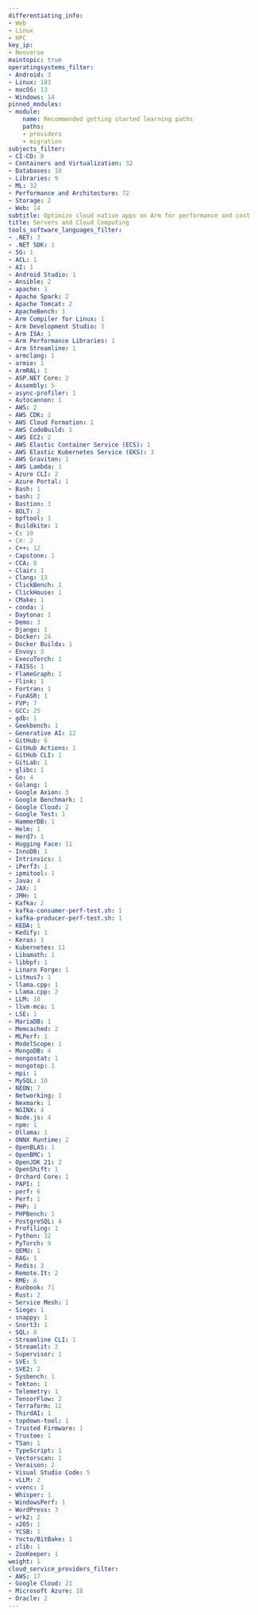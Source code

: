 ```yaml
---
differentiating_info:
- Web
- Linux
- HPC
key_ip:
- Neoverse
maintopic: true
operatingsystems_filter:
- Android: 3
- Linux: 183
- macOS: 13
- Windows: 14
pinned_modules:
- module:
    name: Recommended getting started learning paths
    paths:
    - providers
    - migration
subjects_filter:
- CI-CD: 8
- Containers and Virtualization: 32
- Databases: 18
- Libraries: 9
- ML: 32
- Performance and Architecture: 72
- Storage: 2
- Web: 14
subtitle: Optimize cloud native apps on Arm for performance and cost
title: Servers and Cloud Computing
tools_software_languages_filter:
- .NET: 3
- .NET SDK: 1
- 5G: 1
- ACL: 1
- AI: 1
- Android Studio: 1
- Ansible: 2
- apache: 1
- Apache Spark: 2
- Apache Tomcat: 2
- ApacheBench: 1
- Arm Compiler for Linux: 1
- Arm Development Studio: 3
- Arm ISA: 1
- Arm Performance Libraries: 1
- Arm Streamline: 1
- armclang: 1
- armie: 1
- ArmRAL: 1
- ASP.NET Core: 2
- Assembly: 5
- async-profiler: 1
- Autocannon: 1
- AWS: 2
- AWS CDK: 2
- AWS Cloud Formation: 1
- AWS CodeBuild: 1
- AWS EC2: 2
- AWS Elastic Container Service (ECS): 1
- AWS Elastic Kubernetes Service (EKS): 3
- AWS Graviton: 1
- AWS Lambda: 1
- Azure CLI: 2
- Azure Portal: 1
- Bash: 1
- bash: 2
- Bastion: 3
- BOLT: 2
- bpftool: 1
- Buildkite: 1
- C: 10
- C#: 2
- C++: 12
- Capstone: 1
- CCA: 8
- Clair: 1
- Clang: 13
- ClickBench: 1
- ClickHouse: 1
- CMake: 1
- conda: 1
- Daytona: 1
- Demo: 3
- Django: 1
- Docker: 24
- Docker Buildx: 1
- Envoy: 3
- ExecuTorch: 1
- FAISS: 1
- FlameGraph: 1
- Flink: 1
- Fortran: 1
- FunASR: 1
- FVP: 7
- GCC: 25
- gdb: 1
- Geekbench: 1
- Generative AI: 12
- GitHub: 6
- GitHub Actions: 1
- GitHub CLI: 1
- GitLab: 1
- glibc: 1
- Go: 4
- Golang: 1
- Google Axion: 3
- Google Benchmark: 1
- Google Cloud: 2
- Google Test: 1
- HammerDB: 1
- Helm: 1
- Herd7: 1
- Hugging Face: 11
- InnoDB: 1
- Intrinsics: 1
- iPerf3: 1
- ipmitool: 1
- Java: 4
- JAX: 1
- JMH: 1
- Kafka: 2
- kafka-consumer-perf-test.sh: 1
- kafka-producer-perf-test.sh: 1
- KEDA: 1
- Kedify: 1
- Keras: 1
- Kubernetes: 11
- Libamath: 1
- libbpf: 1
- Linaro Forge: 1
- Litmus7: 1
- llama.cpp: 1
- Llama.cpp: 2
- LLM: 10
- llvm-mca: 1
- LSE: 1
- MariaDB: 1
- Memcached: 2
- MLPerf: 1
- ModelScope: 1
- MongoDB: 4
- mongostat: 1
- mongotop: 1
- mpi: 1
- MySQL: 10
- NEON: 7
- Networking: 1
- Nexmark: 1
- NGINX: 4
- Node.js: 4
- npm: 1
- Ollama: 1
- ONNX Runtime: 2
- OpenBLAS: 1
- OpenBMC: 1
- OpenJDK 21: 2
- OpenShift: 1
- Orchard Core: 1
- PAPI: 1
- perf: 6
- Perf: 1
- PHP: 1
- PHPBench: 1
- PostgreSQL: 4
- Profiling: 1
- Python: 32
- PyTorch: 9
- QEMU: 1
- RAG: 1
- Redis: 3
- Remote.It: 2
- RME: 8
- Runbook: 71
- Rust: 2
- Service Mesh: 1
- Siege: 1
- snappy: 1
- Snort3: 1
- SQL: 8
- Streamline CLI: 1
- Streamlit: 2
- Supervisor: 1
- SVE: 5
- SVE2: 2
- Sysbench: 1
- Tekton: 1
- Telemetry: 1
- TensorFlow: 2
- Terraform: 11
- ThirdAI: 1
- topdown-tool: 1
- Trusted Firmware: 1
- Trustee: 1
- TSan: 1
- TypeScript: 1
- Vectorscan: 1
- Veraison: 2
- Visual Studio Code: 5
- vLLM: 2
- vvenc: 1
- Whisper: 1
- WindowsPerf: 1
- WordPress: 3
- wrk2: 2
- x265: 1
- YCSB: 1
- Yocto/BitBake: 1
- zlib: 1
- ZooKeeper: 1
weight: 1
cloud_service_providers_filter:
- AWS: 17
- Google Cloud: 21
- Microsoft Azure: 18
- Oracle: 2
---
```

